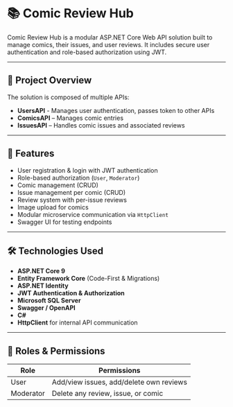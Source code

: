 # 📚 Comic Review Hub

Comic Review Hub is a modular ASP.NET Core Web API solution built to manage comics, their issues, and user reviews. It includes secure user authentication and role-based authorization using JWT.

---

## 🔧 Project Overview

The solution is composed of multiple APIs:

- **UsersAPI** - Manages user authentication, passes token to other APIs 
- **ComicsAPI** – Manages comic entries
- **IssuesAPI** – Handles comic issues and associated reviews

---

## 🚀 Features

- User registration & login with JWT authentication
- Role-based authorization (`User`, `Moderator`)
- Comic management (CRUD)
- Issue management per comic (CRUD)
- Review system with per-issue reviews
- Image upload for comics
- Modular microservice communication via `HttpClient`
- Swagger UI for testing endpoints

---

## 🛠 Technologies Used

- **ASP.NET Core 9**
- **Entity Framework Core** (Code-First & Migrations)
- **ASP.NET Identity**
- **JWT Authentication & Authorization**
- **Microsoft SQL Server**
- **Swagger / OpenAPI**
- **C#**
- **HttpClient** for internal API communication

---

## 🧪 Roles & Permissions

| Role       | Permissions                                           |
|------------|--------------------------------------------------------|
| User       | Add/view issues, add/delete own reviews               |
| Moderator  | Delete any review, issue, or comic                    |


